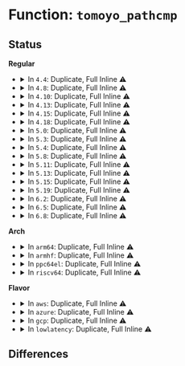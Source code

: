 # Function: <code>tomoyo_pathcmp</code>

## Status
<b>Regular</b>
<ul>
<li>
<details>
<summary>In <code>4.4</code>: Duplicate, Full Inline ⚠️</summary>

**Collision:** Static Duplication

**Inline:** Full

**Transformation:** False

**Instances:**

```
In security/tomoyo/common.c (ffffffff81368016)
Location: security/tomoyo/common.h:1150
Inline: True
Inline callers:
  - security/tomoyo/common.c:tomoyo_write_domain
  - security/tomoyo/common.c:tomoyo_write_control
```
```
In security/tomoyo/domain.c (ffffffff8136e6ba)
Location: security/tomoyo/common.h:1150
Inline: True
Inline callers:
  - security/tomoyo/domain.c:tomoyo_find_next_domain
```
```
In security/tomoyo/securityfs_if.c (ffffffff81372d1d)
Location: security/tomoyo/common.h:1150
Inline: True
Inline callers:
  - security/tomoyo/securityfs_if.c:tomoyo_check_task_acl
```
```
In security/tomoyo/util.c (ffffffff8137464e)
Location: security/tomoyo/common.h:1150
Inline: True
Inline callers:
  - security/tomoyo/util.c:tomoyo_find_domain
  - security/tomoyo/util.c:tomoyo_path_matches_pattern
```
</details>
</li>
<li>
<details>
<summary>In <code>4.8</code>: Duplicate, Full Inline ⚠️</summary>

**Collision:** Static Duplication

**Inline:** Full

**Transformation:** False

**Instances:**

```
In security/tomoyo/common.c (ffffffff813a185e)
Location: security/tomoyo/common.h:1150
Inline: True
Inline callers:
  - security/tomoyo/common.c:tomoyo_write_control
  - security/tomoyo/common.c:tomoyo_write_domain
```
```
In security/tomoyo/domain.c (ffffffff813a4997)
Location: security/tomoyo/common.h:1150
Inline: True
Inline callers:
  - security/tomoyo/domain.c:tomoyo_find_next_domain
```
```
In security/tomoyo/securityfs_if.c (ffffffff813a913d)
Location: security/tomoyo/common.h:1150
Inline: True
Inline callers:
  - security/tomoyo/securityfs_if.c:tomoyo_check_task_acl
```
```
In security/tomoyo/util.c (ffffffff813aaab0)
Location: security/tomoyo/common.h:1150
Inline: True
Inline callers:
  - security/tomoyo/util.c:tomoyo_path_matches_pattern
  - security/tomoyo/util.c:tomoyo_find_domain
```
</details>
</li>
<li>
<details>
<summary>In <code>4.10</code>: Duplicate, Full Inline ⚠️</summary>

**Collision:** Static Duplication

**Inline:** Full

**Transformation:** False

**Instances:**

```
In security/tomoyo/common.c (ffffffff813b83de)
Location: security/tomoyo/common.h:1150
Inline: True
Inline callers:
  - security/tomoyo/common.c:tomoyo_write_control
  - security/tomoyo/common.c:tomoyo_write_domain
```
```
In security/tomoyo/domain.c (ffffffff813bb517)
Location: security/tomoyo/common.h:1150
Inline: True
Inline callers:
  - security/tomoyo/domain.c:tomoyo_find_next_domain
```
```
In security/tomoyo/securityfs_if.c (ffffffff813bfcad)
Location: security/tomoyo/common.h:1150
Inline: True
Inline callers:
  - security/tomoyo/securityfs_if.c:tomoyo_check_task_acl
```
```
In security/tomoyo/util.c (ffffffff813c1630)
Location: security/tomoyo/common.h:1150
Inline: True
Inline callers:
  - security/tomoyo/util.c:tomoyo_path_matches_pattern
  - security/tomoyo/util.c:tomoyo_find_domain
```
</details>
</li>
<li>
<details>
<summary>In <code>4.13</code>: Duplicate, Full Inline ⚠️</summary>

**Collision:** Static Duplication

**Inline:** Full

**Transformation:** False

**Instances:**

```
In security/tomoyo/common.c (ffffffff813cec86)
Location: security/tomoyo/common.h:1152
Inline: True
Inline callers:
  - security/tomoyo/common.c:tomoyo_write_control
  - security/tomoyo/common.c:tomoyo_write_domain
```
```
In security/tomoyo/domain.c (ffffffff813d1d76)
Location: security/tomoyo/common.h:1152
Inline: True
Inline callers:
  - security/tomoyo/domain.c:tomoyo_find_next_domain
```
```
In security/tomoyo/securityfs_if.c (ffffffff813d656d)
Location: security/tomoyo/common.h:1152
Inline: True
Inline callers:
  - security/tomoyo/securityfs_if.c:tomoyo_check_task_acl
```
```
In security/tomoyo/util.c (ffffffff813d7fb0)
Location: security/tomoyo/common.h:1152
Inline: True
Inline callers:
  - security/tomoyo/util.c:tomoyo_path_matches_pattern
  - security/tomoyo/util.c:tomoyo_find_domain
```
</details>
</li>
<li>
<details>
<summary>In <code>4.15</code>: Duplicate, Full Inline ⚠️</summary>

**Collision:** Static Duplication

**Inline:** Full

**Transformation:** False

**Instances:**

```
In security/tomoyo/common.c (ffffffff813f5130)
Location: security/tomoyo/common.h:1154
Inline: True
Inline callers:
  - security/tomoyo/common.c:tomoyo_write_control
  - security/tomoyo/common.c:tomoyo_write_domain
```
```
In security/tomoyo/domain.c (ffffffff813f8286)
Location: security/tomoyo/common.h:1154
Inline: True
Inline callers:
  - security/tomoyo/domain.c:tomoyo_find_next_domain
```
```
In security/tomoyo/securityfs_if.c (ffffffff813fca9d)
Location: security/tomoyo/common.h:1154
Inline: True
Inline callers:
  - security/tomoyo/securityfs_if.c:tomoyo_check_task_acl
```
```
In security/tomoyo/util.c (ffffffff813fe400)
Location: security/tomoyo/common.h:1154
Inline: True
Inline callers:
  - security/tomoyo/util.c:tomoyo_path_matches_pattern
  - security/tomoyo/util.c:tomoyo_find_domain
```
</details>
</li>
<li>
<details>
<summary>In <code>4.18</code>: Duplicate, Full Inline ⚠️</summary>

**Collision:** Static Duplication

**Inline:** Full

**Transformation:** False

**Instances:**

```
In security/tomoyo/common.c (ffffffff81425ff4)
Location: security/tomoyo/common.h:1151
Inline: True
Inline callers:
  - security/tomoyo/common.c:tomoyo_write_control
  - security/tomoyo/common.c:tomoyo_write_domain
```
```
In security/tomoyo/domain.c (ffffffff8142919c)
Location: security/tomoyo/common.h:1151
Inline: True
Inline callers:
  - security/tomoyo/domain.c:tomoyo_find_next_domain
```
```
In security/tomoyo/securityfs_if.c (ffffffff8142d9cd)
Location: security/tomoyo/common.h:1151
Inline: True
Inline callers:
  - security/tomoyo/securityfs_if.c:tomoyo_check_task_acl
```
```
In security/tomoyo/util.c (ffffffff8142f344)
Location: security/tomoyo/common.h:1151
Inline: True
Inline callers:
  - security/tomoyo/util.c:tomoyo_path_matches_pattern
  - security/tomoyo/util.c:tomoyo_find_domain
```
</details>
</li>
<li>
<details>
<summary>In <code>5.0</code>: Duplicate, Full Inline ⚠️</summary>

**Collision:** Static Duplication

**Inline:** Full

**Transformation:** False

**Instances:**

```
In security/tomoyo/common.c (ffffffff814426ef)
Location: security/tomoyo/common.h:1154
Inline: True
Inline callers:
  - security/tomoyo/common.c:tomoyo_write_control
  - security/tomoyo/common.c:tomoyo_write_domain
```
```
In security/tomoyo/domain.c (ffffffff81445a60)
Location: security/tomoyo/common.h:1154
Inline: True
Inline callers:
  - security/tomoyo/domain.c:tomoyo_find_next_domain
```
```
In security/tomoyo/securityfs_if.c (ffffffff8144a31d)
Location: security/tomoyo/common.h:1154
Inline: True
Inline callers:
  - security/tomoyo/securityfs_if.c:tomoyo_check_task_acl
```
```
In security/tomoyo/util.c (ffffffff8144bd66)
Location: security/tomoyo/common.h:1154
Inline: True
Inline callers:
  - security/tomoyo/util.c:tomoyo_path_matches_pattern
  - security/tomoyo/util.c:tomoyo_find_domain
```
</details>
</li>
<li>
<details>
<summary>In <code>5.3</code>: Duplicate, Full Inline ⚠️</summary>

**Collision:** Static Duplication

**Inline:** Full

**Transformation:** False

**Instances:**

```
In security/tomoyo/common.c (ffffffff81470298)
Location: security/tomoyo/common.h:1165
Inline: True
Inline callers:
  - security/tomoyo/common.c:tomoyo_write_control
  - security/tomoyo/common.c:tomoyo_write_domain
```
```
In security/tomoyo/domain.c (ffffffff814736d7)
Location: security/tomoyo/common.h:1165
Inline: True
Inline callers:
  - security/tomoyo/domain.c:tomoyo_find_next_domain
```
```
In security/tomoyo/securityfs_if.c (ffffffff81477fad)
Location: security/tomoyo/common.h:1165
Inline: True
Inline callers:
  - security/tomoyo/securityfs_if.c:tomoyo_check_task_acl
```
```
In security/tomoyo/util.c (ffffffff81479acb)
Location: security/tomoyo/common.h:1165
Inline: True
Inline callers:
  - security/tomoyo/util.c:tomoyo_path_matches_pattern
  - security/tomoyo/util.c:tomoyo_find_domain
```
</details>
</li>
<li>
<details>
<summary>In <code>5.4</code>: Duplicate, Full Inline ⚠️</summary>

**Collision:** Static Duplication

**Inline:** Full

**Transformation:** False

**Instances:**

```
In security/tomoyo/common.c (ffffffff8148a068)
Location: security/tomoyo/common.h:1165
Inline: True
Inline callers:
  - security/tomoyo/common.c:tomoyo_write_control
  - security/tomoyo/common.c:tomoyo_write_domain
```
```
In security/tomoyo/domain.c (ffffffff8148d477)
Location: security/tomoyo/common.h:1165
Inline: True
Inline callers:
  - security/tomoyo/domain.c:tomoyo_find_next_domain
```
```
In security/tomoyo/securityfs_if.c (ffffffff81491cbd)
Location: security/tomoyo/common.h:1165
Inline: True
Inline callers:
  - security/tomoyo/securityfs_if.c:tomoyo_check_task_acl
```
```
In security/tomoyo/util.c (ffffffff814937cb)
Location: security/tomoyo/common.h:1165
Inline: True
Inline callers:
  - security/tomoyo/util.c:tomoyo_path_matches_pattern
  - security/tomoyo/util.c:tomoyo_find_domain
```
</details>
</li>
<li>
<details>
<summary>In <code>5.8</code>: Duplicate, Full Inline ⚠️</summary>

**Collision:** Static Duplication

**Inline:** Full

**Transformation:** False

**Instances:**

```
In security/tomoyo/common.c (ffffffff814dd430)
Location: security/tomoyo/common.h:1165
Inline: True
Inline callers:
  - security/tomoyo/common.c:tomoyo_write_domain
  - security/tomoyo/common.c:tomoyo_manager
```
```
In security/tomoyo/domain.c (ffffffff814e34bf)
Location: security/tomoyo/common.h:1165
Inline: True
Inline callers:
  - security/tomoyo/domain.c:tomoyo_transition_type
```
```
In security/tomoyo/securityfs_if.c (ffffffff814e93cd)
Location: security/tomoyo/common.h:1165
Inline: True
Inline callers:
  - security/tomoyo/securityfs_if.c:tomoyo_check_task_acl
```
```
In security/tomoyo/util.c (ffffffff814eab9b)
Location: security/tomoyo/common.h:1165
Inline: True
Inline callers:
  - security/tomoyo/util.c:tomoyo_path_matches_pattern
  - security/tomoyo/util.c:tomoyo_find_domain
```
</details>
</li>
<li>
<details>
<summary>In <code>5.11</code>: Duplicate, Full Inline ⚠️</summary>

**Collision:** Static Duplication

**Inline:** Full

**Transformation:** False

**Instances:**

```
In security/tomoyo/common.c (ffffffff814fa850)
Location: security/tomoyo/common.h:1165
Inline: True
Inline callers:
  - security/tomoyo/common.c:tomoyo_write_domain
  - security/tomoyo/common.c:tomoyo_manager
```
```
In security/tomoyo/domain.c (ffffffff815008ef)
Location: security/tomoyo/common.h:1165
Inline: True
Inline callers:
  - security/tomoyo/domain.c:tomoyo_transition_type
```
```
In security/tomoyo/securityfs_if.c (ffffffff815066ed)
Location: security/tomoyo/common.h:1165
Inline: True
Inline callers:
  - security/tomoyo/securityfs_if.c:tomoyo_check_task_acl
```
```
In security/tomoyo/util.c (ffffffff81507f9b)
Location: security/tomoyo/common.h:1165
Inline: True
Inline callers:
  - security/tomoyo/util.c:tomoyo_path_matches_pattern
  - security/tomoyo/util.c:tomoyo_find_domain
```
</details>
</li>
<li>
<details>
<summary>In <code>5.13</code>: Duplicate, Full Inline ⚠️</summary>

**Collision:** Static Duplication

**Inline:** Full

**Transformation:** False

**Instances:**

```
In security/tomoyo/common.c (ffffffff81505531)
Location: security/tomoyo/common.h:1165
Inline: True
Inline callers:
  - security/tomoyo/common.c:tomoyo_write_control
  - security/tomoyo/common.c:tomoyo_write_domain
```
```
In security/tomoyo/domain.c (ffffffff815086da)
Location: security/tomoyo/common.h:1165
Inline: True
Inline callers:
  - security/tomoyo/domain.c:tomoyo_find_next_domain
```
```
In security/tomoyo/securityfs_if.c (ffffffff8150d22d)
Location: security/tomoyo/common.h:1165
Inline: True
Inline callers:
  - security/tomoyo/securityfs_if.c:tomoyo_check_task_acl
```
```
In security/tomoyo/util.c (ffffffff8150eb1b)
Location: security/tomoyo/common.h:1165
Inline: True
Inline callers:
  - security/tomoyo/util.c:tomoyo_path_matches_pattern
  - security/tomoyo/util.c:tomoyo_find_domain
```
</details>
</li>
<li>
<details>
<summary>In <code>5.15</code>: Duplicate, Full Inline ⚠️</summary>

**Collision:** Static Duplication

**Inline:** Full

**Transformation:** False

**Instances:**

```
In security/tomoyo/common.c (ffffffff8155ca73)
Location: security/tomoyo/common.h:1165
Inline: True
Inline callers:
  - security/tomoyo/common.c:tomoyo_write_domain
  - security/tomoyo/common.c:tomoyo_manager
```
```
In security/tomoyo/domain.c (ffffffff81565968)
Location: security/tomoyo/common.h:1165
Inline: True
Inline callers:
  - security/tomoyo/domain.c:tomoyo_find_next_domain
```
```
In security/tomoyo/securityfs_if.c (ffffffff8156ad6d)
Location: security/tomoyo/common.h:1165
Inline: True
Inline callers:
  - security/tomoyo/securityfs_if.c:tomoyo_check_task_acl
```
```
In security/tomoyo/util.c (ffffffff8156c6af)
Location: security/tomoyo/common.h:1165
Inline: True
Inline callers:
  - security/tomoyo/util.c:tomoyo_path_matches_pattern
  - security/tomoyo/util.c:tomoyo_find_domain
```
</details>
</li>
<li>
<details>
<summary>In <code>5.19</code>: Duplicate, Full Inline ⚠️</summary>

**Collision:** Static Duplication

**Inline:** Full

**Transformation:** False

**Instances:**

```
In security/tomoyo/common.c (ffffffff815f7b7a)
Location: security/tomoyo/common.h:1164
Inline: True
Inline callers:
  - security/tomoyo/common.c:tomoyo_write_domain
  - security/tomoyo/common.c:tomoyo_manager
```
```
In security/tomoyo/domain.c (ffffffff816011c7)
Location: security/tomoyo/common.h:1164
Inline: True
Inline callers:
  - security/tomoyo/domain.c:tomoyo_find_next_domain
```
```
In security/tomoyo/securityfs_if.c (ffffffff81606ddd)
Location: security/tomoyo/common.h:1164
Inline: True
Inline callers:
  - security/tomoyo/securityfs_if.c:tomoyo_check_task_acl
```
```
In security/tomoyo/util.c (ffffffff81608a55)
Location: security/tomoyo/common.h:1164
Inline: True
Inline callers:
  - security/tomoyo/util.c:tomoyo_path_matches_pattern
  - security/tomoyo/util.c:tomoyo_find_domain
```
</details>
</li>
<li>
<details>
<summary>In <code>6.2</code>: Duplicate, Full Inline ⚠️</summary>

**Collision:** Static Duplication

**Inline:** Full

**Transformation:** False

**Instances:**

```
In security/tomoyo/common.c (ffffffff816a878a)
Location: security/tomoyo/common.h:1164
Inline: True
Inline callers:
  - security/tomoyo/common.c:tomoyo_write_domain
  - security/tomoyo/common.c:tomoyo_manager
```
```
In security/tomoyo/domain.c (ffffffff816b215f)
Location: security/tomoyo/common.h:1164
Inline: True
Inline callers:
  - security/tomoyo/domain.c:tomoyo_find_next_domain
```
```
In security/tomoyo/securityfs_if.c (ffffffff816b832d)
Location: security/tomoyo/common.h:1164
Inline: True
Inline callers:
  - security/tomoyo/securityfs_if.c:tomoyo_check_task_acl
```
```
In security/tomoyo/util.c (ffffffff816ba315)
Location: security/tomoyo/common.h:1164
Inline: True
Inline callers:
  - security/tomoyo/util.c:tomoyo_path_matches_pattern
  - security/tomoyo/util.c:tomoyo_find_domain
```
</details>
</li>
<li>
<details>
<summary>In <code>6.5</code>: Duplicate, Full Inline ⚠️</summary>

**Collision:** Static Duplication

**Inline:** Full

**Transformation:** False

**Instances:**

```
In security/tomoyo/common.c (ffffffff816e11d6)
Location: security/tomoyo/common.h:1164
Inline: True
Inline callers:
  - security/tomoyo/common.c:tomoyo_write_domain
  - security/tomoyo/common.c:tomoyo_manager
```
```
In security/tomoyo/domain.c (ffffffff816eab3d)
Location: security/tomoyo/common.h:1164
Inline: True
Inline callers:
  - security/tomoyo/domain.c:tomoyo_find_next_domain
```
```
In security/tomoyo/securityfs_if.c (ffffffff816f0cfd)
Location: security/tomoyo/common.h:1164
Inline: True
Inline callers:
  - security/tomoyo/securityfs_if.c:tomoyo_check_task_acl
```
```
In security/tomoyo/util.c (ffffffff816f2cb5)
Location: security/tomoyo/common.h:1164
Inline: True
Inline callers:
  - security/tomoyo/util.c:tomoyo_path_matches_pattern
  - security/tomoyo/util.c:tomoyo_find_domain
```
</details>
</li>
<li>
<details>
<summary>In <code>6.8</code>: Duplicate, Full Inline ⚠️</summary>

**Collision:** Static Duplication

**Inline:** Full

**Transformation:** False

**Instances:**

```
In security/tomoyo/common.c (ffffffff8171de56)
Location: security/tomoyo/common.h:1162
Inline: True
Inline callers:
  - security/tomoyo/common.c:tomoyo_write_domain
  - security/tomoyo/common.c:tomoyo_manager
```
```
In security/tomoyo/domain.c (ffffffff8172790b)
Location: security/tomoyo/common.h:1162
Inline: True
Inline callers:
  - security/tomoyo/domain.c:tomoyo_find_next_domain
```
```
In security/tomoyo/securityfs_if.c (ffffffff8172dacd)
Location: security/tomoyo/common.h:1162
Inline: True
Inline callers:
  - security/tomoyo/securityfs_if.c:tomoyo_check_task_acl
```
```
In security/tomoyo/util.c (ffffffff8172fa75)
Location: security/tomoyo/common.h:1162
Inline: True
Inline callers:
  - security/tomoyo/util.c:tomoyo_path_matches_pattern
  - security/tomoyo/util.c:tomoyo_find_domain
```
</details>
</li>
</ul>
<b>Arch</b>
<ul>
<li>
<details>
<summary>In <code>arm64</code>: Duplicate, Full Inline ⚠️</summary>

**Collision:** Static Duplication

**Inline:** Full

**Transformation:** False

**Instances:**

```
In security/tomoyo/common.c (ffff80001057d400)
Location: security/tomoyo/common.h:1165
Inline: True
Inline callers:
  - security/tomoyo/common.c:tomoyo_write_control
  - security/tomoyo/common.c:tomoyo_write_domain
```
```
In security/tomoyo/domain.c (ffff800010580718)
Location: security/tomoyo/common.h:1165
Inline: True
Inline callers:
  - security/tomoyo/domain.c:tomoyo_find_next_domain
```
```
In security/tomoyo/securityfs_if.c (ffff80001058645c)
Location: security/tomoyo/common.h:1165
Inline: True
Inline callers:
  - security/tomoyo/securityfs_if.c:tomoyo_check_task_acl
```
```
In security/tomoyo/util.c (ffff800010588b90)
Location: security/tomoyo/common.h:1165
Inline: True
Inline callers:
  - security/tomoyo/util.c:tomoyo_path_matches_pattern
  - security/tomoyo/util.c:tomoyo_find_domain
```
</details>
</li>
<li>
<details>
<summary>In <code>armhf</code>: Duplicate, Full Inline ⚠️</summary>

**Collision:** Static Duplication

**Inline:** Full

**Transformation:** False

**Instances:**

```
In security/tomoyo/common.c (c072f9bc)
Location: security/tomoyo/common.h:1165
Inline: True
Inline callers:
  - security/tomoyo/common.c:tomoyo_write_control
  - security/tomoyo/common.c:tomoyo_write_domain
```
```
In security/tomoyo/domain.c (c0732ce4)
Location: security/tomoyo/common.h:1165
Inline: True
Inline callers:
  - security/tomoyo/domain.c:tomoyo_find_next_domain
```
```
In security/tomoyo/securityfs_if.c (c0737d48)
Location: security/tomoyo/common.h:1165
Inline: True
Inline callers:
  - security/tomoyo/securityfs_if.c:tomoyo_check_task_acl
```
```
In security/tomoyo/util.c (c0739f9c)
Location: security/tomoyo/common.h:1165
Inline: True
Inline callers:
  - security/tomoyo/util.c:tomoyo_path_matches_pattern
  - security/tomoyo/util.c:tomoyo_find_domain
```
</details>
</li>
<li>
<details>
<summary>In <code>ppc64el</code>: Duplicate, Full Inline ⚠️</summary>

**Collision:** Static Duplication

**Inline:** Full

**Transformation:** False

**Instances:**

```
In security/tomoyo/common.c (c0000000006e8cf0)
Location: security/tomoyo/common.h:1165
Inline: True
Inline callers:
  - security/tomoyo/common.c:tomoyo_write_control
  - security/tomoyo/common.c:tomoyo_write_domain
```
```
In security/tomoyo/domain.c (c0000000006ee614)
Location: security/tomoyo/common.h:1165
Inline: True
Inline callers:
  - security/tomoyo/domain.c:tomoyo_find_next_domain
```
```
In security/tomoyo/securityfs_if.c (c0000000006f6228)
Location: security/tomoyo/common.h:1165
Inline: True
Inline callers:
  - security/tomoyo/securityfs_if.c:tomoyo_check_task_acl
```
```
In security/tomoyo/util.c (c0000000006f94c0)
Location: security/tomoyo/common.h:1165
Inline: True
Inline callers:
  - security/tomoyo/util.c:tomoyo_path_matches_pattern
  - security/tomoyo/util.c:tomoyo_find_domain
```
</details>
</li>
<li>
<details>
<summary>In <code>riscv64</code>: Duplicate, Full Inline ⚠️</summary>

**Collision:** Static Duplication

**Inline:** Full

**Transformation:** False

**Instances:**

```
In security/tomoyo/common.c (ffffffe0003ce8fc)
Location: security/tomoyo/common.h:1165
Inline: True
Inline callers:
  - security/tomoyo/common.c:tomoyo_write_control
  - security/tomoyo/common.c:tomoyo_write_domain
```
```
In security/tomoyo/domain.c (ffffffe0003d11e2)
Location: security/tomoyo/common.h:1165
Inline: True
Inline callers:
  - security/tomoyo/domain.c:tomoyo_find_next_domain
```
```
In security/tomoyo/securityfs_if.c (ffffffe0003d5dbe)
Location: security/tomoyo/common.h:1165
Inline: True
Inline callers:
  - security/tomoyo/securityfs_if.c:tomoyo_check_task_acl
```
```
In security/tomoyo/util.c (ffffffe0003d7af4)
Location: security/tomoyo/common.h:1165
Inline: True
Inline callers:
  - security/tomoyo/util.c:tomoyo_path_matches_pattern
  - security/tomoyo/util.c:tomoyo_find_domain
```
</details>
</li>
</ul>
<b>Flavor</b>
<ul>
<li>
<details>
<summary>In <code>aws</code>: Duplicate, Full Inline ⚠️</summary>

**Collision:** Static Duplication

**Inline:** Full

**Transformation:** False

**Instances:**

```
In security/tomoyo/common.c (ffffffff81482648)
Location: security/tomoyo/common.h:1165
Inline: True
Inline callers:
  - security/tomoyo/common.c:tomoyo_write_control
  - security/tomoyo/common.c:tomoyo_write_domain
```
```
In security/tomoyo/domain.c (ffffffff81485a57)
Location: security/tomoyo/common.h:1165
Inline: True
Inline callers:
  - security/tomoyo/domain.c:tomoyo_find_next_domain
```
```
In security/tomoyo/securityfs_if.c (ffffffff8148a29d)
Location: security/tomoyo/common.h:1165
Inline: True
Inline callers:
  - security/tomoyo/securityfs_if.c:tomoyo_check_task_acl
```
```
In security/tomoyo/util.c (ffffffff8148bdab)
Location: security/tomoyo/common.h:1165
Inline: True
Inline callers:
  - security/tomoyo/util.c:tomoyo_path_matches_pattern
  - security/tomoyo/util.c:tomoyo_find_domain
```
</details>
</li>
<li>
<details>
<summary>In <code>azure</code>: Duplicate, Full Inline ⚠️</summary>

**Collision:** Static Duplication

**Inline:** Full

**Transformation:** False

**Instances:**

```
In security/tomoyo/common.c (ffffffff81473068)
Location: security/tomoyo/common.h:1165
Inline: True
Inline callers:
  - security/tomoyo/common.c:tomoyo_write_control
  - security/tomoyo/common.c:tomoyo_write_domain
```
```
In security/tomoyo/domain.c (ffffffff81476477)
Location: security/tomoyo/common.h:1165
Inline: True
Inline callers:
  - security/tomoyo/domain.c:tomoyo_find_next_domain
```
```
In security/tomoyo/securityfs_if.c (ffffffff8147acbd)
Location: security/tomoyo/common.h:1165
Inline: True
Inline callers:
  - security/tomoyo/securityfs_if.c:tomoyo_check_task_acl
```
```
In security/tomoyo/util.c (ffffffff8147c7cb)
Location: security/tomoyo/common.h:1165
Inline: True
Inline callers:
  - security/tomoyo/util.c:tomoyo_path_matches_pattern
  - security/tomoyo/util.c:tomoyo_find_domain
```
</details>
</li>
<li>
<details>
<summary>In <code>gcp</code>: Duplicate, Full Inline ⚠️</summary>

**Collision:** Static Duplication

**Inline:** Full

**Transformation:** False

**Instances:**

```
In security/tomoyo/common.c (ffffffff8147e6e8)
Location: security/tomoyo/common.h:1165
Inline: True
Inline callers:
  - security/tomoyo/common.c:tomoyo_write_control
  - security/tomoyo/common.c:tomoyo_write_domain
```
```
In security/tomoyo/domain.c (ffffffff81481af7)
Location: security/tomoyo/common.h:1165
Inline: True
Inline callers:
  - security/tomoyo/domain.c:tomoyo_find_next_domain
```
```
In security/tomoyo/securityfs_if.c (ffffffff8148633d)
Location: security/tomoyo/common.h:1165
Inline: True
Inline callers:
  - security/tomoyo/securityfs_if.c:tomoyo_check_task_acl
```
```
In security/tomoyo/util.c (ffffffff81487e4b)
Location: security/tomoyo/common.h:1165
Inline: True
Inline callers:
  - security/tomoyo/util.c:tomoyo_path_matches_pattern
  - security/tomoyo/util.c:tomoyo_find_domain
```
</details>
</li>
<li>
<details>
<summary>In <code>lowlatency</code>: Duplicate, Full Inline ⚠️</summary>

**Collision:** Static Duplication

**Inline:** Full

**Transformation:** False

**Instances:**

```
In security/tomoyo/common.c (ffffffff814961f8)
Location: security/tomoyo/common.h:1165
Inline: True
Inline callers:
  - security/tomoyo/common.c:tomoyo_write_control
  - security/tomoyo/common.c:tomoyo_write_domain
```
```
In security/tomoyo/domain.c (ffffffff81499687)
Location: security/tomoyo/common.h:1165
Inline: True
Inline callers:
  - security/tomoyo/domain.c:tomoyo_find_next_domain
```
```
In security/tomoyo/securityfs_if.c (ffffffff8149de7d)
Location: security/tomoyo/common.h:1165
Inline: True
Inline callers:
  - security/tomoyo/securityfs_if.c:tomoyo_check_task_acl
```
```
In security/tomoyo/util.c (ffffffff8149f98b)
Location: security/tomoyo/common.h:1165
Inline: True
Inline callers:
  - security/tomoyo/util.c:tomoyo_path_matches_pattern
  - security/tomoyo/util.c:tomoyo_find_domain
```
</details>
</li>
</ul>

## Differences
